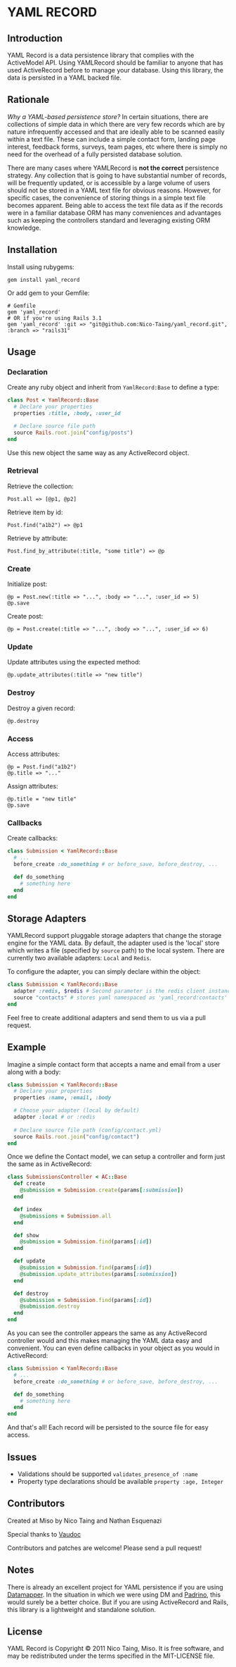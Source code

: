 # YAML RECORD #

## Introduction ##

YAML Record is a data persistence library that complies with the ActiveModel API. Using YAMLRecord should be familiar to anyone that has used ActiveRecord before to manage your database. Using this library, the data is persisted in a YAML backed file.

## Rationale ##

*Why a YAML-based persistence store?* In certain situations, there are collections of simple data in which there are very few records which are by nature infrequently accessed and that are ideally able to be scanned easily within a text file. These can include a simple contact form, landing page interest, feedback forms, surveys, team pages, etc where there is simply no need for the overhead of a fully persisted database solution.

There are many cases where YAMLRecord is **not the correct** persistence strategy. Any collection that is going to have substantial number of records, will be frequently updated, or is accessible by a large volume of users should not be stored in a YAML text file for obvious reasons. However, for specific cases, the convenience of storing things in a simple text file becomes apparent. Being able to access the text file data as if the records were in a familiar database ORM has many conveniences and advantages such as keeping the controllers standard and leveraging existing ORM knowledge.

## Installation ##

Install using rubygems:

    gem install yaml_record

Or add gem to your Gemfile:

    # Gemfile
    gem 'yaml_record'
    # OR if you're using Rails 3.1
    gem 'yaml_record' :git => "git@github.com:Nico-Taing/yaml_record.git", :branch => "rails31"

## Usage ##

### Declaration ###

Create any ruby object and inherit from `YamlRecord:Base` to define a type:

```ruby
class Post < YamlRecord::Base
  # Declare your properties
  properties :title, :body, :user_id

  # Declare source file path
  source Rails.root.join("config/posts")
end
```

Use this new object the same way as any ActiveRecord object.

### Retrieval ###

Retrieve the collection:

    Post.all => [@p1, @p2]

Retrieve item by id:

    Post.find("a1b2") => @p1

Retrieve by attribute:

    Post.find_by_attribute(:title, "some title") => @p

### Create ###

Initialize post:

    @p = Post.new(:title => "...", :body => "...", :user_id => 5)
    @p.save

Create post:

    @p = Post.create(:title => "...", :body => "...", :user_id => 6)

### Update ###

Update attributes using the expected method:

    @p.update_attributes(:title => "new title")

### Destroy ###

Destroy a given record:

    @p.destroy

### Access ###

Access attributes:

    @p = Post.find("a1b2")
    @p.title => "..."

Assign attributes:

    @p.title = "new title"
    @p.save

### Callbacks ###

Create callbacks:

```ruby
class Submission < YamlRecord::Base
  # ...
  before_create :do_something # or before_save, before_destroy, ...

  def do_something
    # something here
  end
end
```

## Storage Adapters ##

YAMLRecord support pluggable storage adapters that change the storage engine for the YAML data. By default, the adapter used is the 
'local' store which writes a file (specified by `source` path) to the local system. There are currently two available adapters: `Local` and `Redis`. 

To configure the adapter, you can simply declare within the object:

```ruby
class Submission < YamlRecord::Base
  adapter :redis, $redis # Second parameter is the redis client instance
  source "contacts" # stores yaml namespaced as 'yaml_record:contacts' in redis
end
```

Feel free to create additional adapters and send them to us via a pull request.

## Example ##

Imagine a simple contact form that accepts a name and email from a user along with a body:

```ruby
class Submission < YamlRecord::Base
  # Declare your properties
  properties :name, :email, :body

  # Choose your adapter (local by default)
  adapter :local # or :redis
  
  # Declare source file path (config/contact.yml)
  source Rails.root.join("config/contact")
end
```

Once we define the Contact model, we can setup a controller and form just the same as in ActiveRecord:

```ruby
class SubmissionsController < AC::Base
  def create
    @submission = Submission.create(params[:submission])
  end

  def index
    @submissions = Submission.all
  end

  def show
    @submission = Submission.find(params[:id])
  end

  def update
    @submission = Submission.find(params[:id])
    @submission.update_attributes(params[:submission])
  end

  def destroy
    @submission = Submission.find(params[:id])
    @submission.destroy
  end
end
```

As you can see the controller appears the same as any ActiveRecord controller would and this makes managing the YAML data easy and convenient. You can even define callbacks in your object as you would in ActiveRecord:

```ruby
class Submission < YamlRecord::Base
  # ...
  before_create :do_something # or before_save, before_destroy, ...

  def do_something
    # something here
  end
end
```

And that's all! Each record will be persisted to the source file for easy access.

## Issues ##

 * Validations should be supported `validates_presence_of :name`
 * Property type declarations should be available `property :age, Integer`

## Contributors ##

Created at Miso by Nico Taing and Nathan Esquenazi

Special thanks to [Vaudoc](https://github.com/vaudoc)

Contributors and patches are welcome! Please send a pull request!

## Notes ##

There is already an excellent project for YAML persistence if you are using [Datamapper](https://github.com/datamapper/dm-yaml-adapter). In the situation in which we were using DM and [Padrino](http://padrinorb.com), this would surely be a better choice. But if you are using ActiveRecord and Rails, this library is a lightweight and standalone solution.

## License ##

YAML Record is Copyright © 2011 Nico Taing, Miso. It is free software, and may be redistributed under the terms specified in the MIT-LICENSE file.